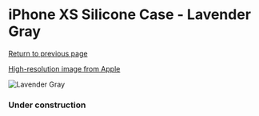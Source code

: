 # iPhone XS Silicone Case - Lavender Gray

[Return to previous page](/iphone_x)

[High-resolution image from Apple](https://store.storeimages.cdn-apple.com/8756/as-images.apple.com/is/MTFC2?wid=4500&hei=4500&fmt=png)

<div style="width: 384px"><img src="/everypreview/MTFC2.png" alt="Lavender Gray"></div>

### Under construction
